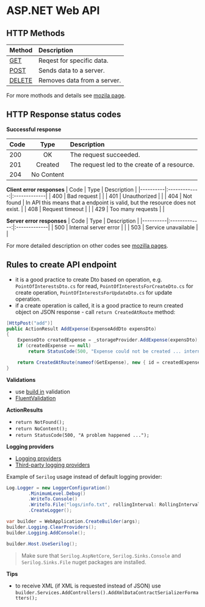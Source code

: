 # ASP.NET Web API

## HTTP Methods
| Method | Description |
|------|:------------|
| [GET](https://developer.mozilla.org/en-US/docs/Web/HTTP/Methods/GET) | Reqest for specific data. |
| [POST](https://developer.mozilla.org/en-US/docs/Web/HTTP/Methods/POST) | Sends data to a server. |
| [DELETE](https://developer.mozilla.org/en-US/docs/Web/HTTP/Methods/DELETE) | Removes data from a server. |


For more mothods and details see [mozila page](https://developer.mozilla.org/en-US/docs/Web/HTTP/Methods).

## HTTP Response status codes

**Successful response**

| Code | Type | Description |
|----------|:-------------:|:-------------|
| 200 | OK | The request succeeded. |
| 201 | Created | The request led to the create of a resource. |
| 204 | No Content | |

**Client error responses**
| Code | Type | Description |
|----------|:-------------:|:-------------|
| 400 | Bad request | |
| 401 | Unauthorized | |
| 404 | Not found | In API this means that a endpoint is valid, but the resource does not exist. |
| 408 | Request timeout | |
| 429 | Too many requests | |

**Server error responses**
| Code | Type | Description |
|----------|:-------------:|:-------------|
| 500 | Internal server error | |
| 503 | Service unavailable | |

For more detailed description on other codes see [mozilla pages](https://developer.mozilla.org/en-US/docs/Web/HTTP/Status#information_responses).

## Rules to create API endpoint
- it is a good practice to create Dto based on operation, e.g. `PointOfInterestsDto.cs` for read, `PointOfInterestsForCreateDto.cs` for create operation, `PointOfInterestsForUpdateDto.cs` for update operation.
- if a create operation is called, it is a good practice to reurn created object on JSON response - call `return CreatedAtRoute` method:
``` csharp
[HttpPost("add")]
public ActionResult AddExpense(ExpenseAddDto expensDto)
{
    ExpenseDto createdExpense = _storageProvider.AddExpense(expensDto);
    if (createdExpense == null)
        return StatusCode(500, "Expense could not be created ... internal server error");

    return CreatedAtRoute(nameof(GetExpense), new { id = createdExpense.Id }, createdExpense);
}
```

**Validations**
- use [build in](https://docs.microsoft.com/en-us/aspnet/web-api/overview/formats-and-model-binding/model-validation-in-aspnet-web-api) validation
- [FluentValidation](https://fluentvalidation.net)

**ActionResults**
- `return NotFound();`
- `return NoContent();`
- `return StatusCode(500, "A problem happened ...");`

**Logging providers**
- [Logging providers](https://docs.microsoft.com/en-us/dotnet/core/extensions/logging-providers)
- [Third-party logging providers](https://docs.microsoft.com/en-us/dotnet/core/extensions/logging-providers#third-party-logging-providers)

Example of `Serilog` usage instead of default logging provider:

``` csharp
Log.Logger = new LoggerConfiguration()
        .MinimumLevel.Debug()
        .WriteTo.Console()
        .WriteTo.File("logs/info.txt", rollingInterval: RollingInterval.Day)
        .CreateLogger();

var builder = WebApplication.CreateBuilder(args);
builder.Logging.ClearProviders();
builder.Logging.AddConsole();

builder.Host.UseSerilog();
```
> Make sure that `Serilog.AspNetCore`, `Serilog.Sinks.Console` and `Serilog.Sinks.File` nuget packages are installed.

**Tips**
- to receive XML (if XML is requested instead of JSON) use `builder.Services.AddControllers().AddXmlDataContractSerializerFormatters();`